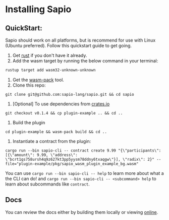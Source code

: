 # Installing Sapio

## QuickStart:

Sapio should work on all platforms, but is recommend for use with Linux (Ubuntu preferred).
Follow this quickstart guide to get going.

1.  Get [rust](https://rustup.rs/) if you don't have it already.
1.  Add the wasm target by running the below command in your terminal:
```bash
rustup target add wasm32-unknown-unknown
```
1.  Get the [wasm-pack](https://rustwasm.github.io/wasm-pack/) tool.
1.  Clone this repo: 
```
git clone git@github.com:sapio-lang/sapio.git && cd sapio
```
1.  \[Optional\] To use dependencies from [crates.io](https://crates.io)
```
git checkout v0.1.4 && cp plugin-example .. && cd ..
```
1.  Build the plugin
```
cd plugin-example && wasm-pack build && cd ..
```
1.  Instantiate a contract from the plugin:
```
cargo run --bin sapio-cli -- contract create 9.99 "{\"participants\": [{\"amount\": 9.99, \"address\": \"bcrt1qs758ursh4q9z627kt3pp5yysm78ddny6txaqgw\"}], \"radix\": 2}" --file="plugin-example/pkg/sapio_wasm_plugin_example_bg.wasm"
```

You can use `cargo run --bin sapio-cli -- help` to learn more about what a the CLI
can do! and `cargo run --bin sapio-cli -- <subcommand> help` to learn about
subcommands like `contract`.


## Docs

You can review the docs either by building them locally or viewing
[online](https://docs.rs/sapio).
